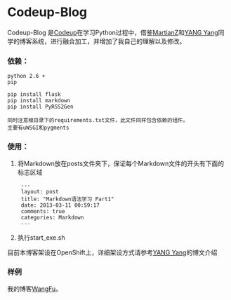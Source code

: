 
# Codeup-Blog

Codeup-Blog 是[Codeup][3]在学习Python过程中，借鉴[MartianZ][1]和[YANG Yang][2]同学的博客系统，进行融合加工，并增加了我自己的理解以及修改。

[1]: https://github.com/MartianZ "MartianZ"
[2]: http://yangyangin "YANG Yang"
[3]: https://github.com/Codeupwf "Codeup"

### 依赖：

	python 2.6 +
	pip

	pip install flask
	pip install markdown
	pip install PyRSS2Gen

	同时注意根目录下的requirements.txt文件，此文件同样包含依赖的组件。
	主要有uWSGI和pygments

### 使用：

1. 将Markdown放在posts文件夹下，保证每个Markdown文件的开头有下面的标志区域

		---
		layout: post
		title: "Markdown语法学习 Part1"
		date: 2013-03-11 00:59:17
		comments: true
		categories: Markdown
		---

2. 执行start_exe.sh

目前本博客架设在OpenShift上，详细架设方式请参考[YANG Yang][1]的博文介绍

[1]: http://yangyang.in/article/2013-01-26-setting-a-py27-environment-on-openshift-diy-app-type "在 OpenShift 平台上自定义 Python 2.7 运行环境"

### 样例

我的博客[WangFu][1]。

[1]: http://blog.wangfu.info "Wang Fu"
